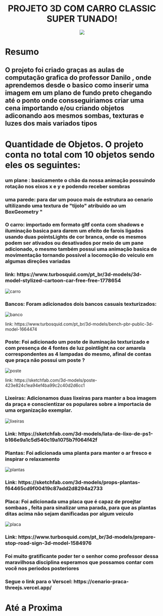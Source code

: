<h1 align = "center"> PROJETO 3D COM CARRO CLASSIC SUPER TUNADO! </H1>
<p align="center">
<img src="http://img.shields.io/static/v1?label=STATUS&message=CONCLUIDO&color=GREEN&style=for-the-badge"/>
</p>

<h1> Resumo </h1>
<h2> O projeto foi criado graças as aulas de computação grafica do professor Danilo , onde aprendemos desde o basico como inserir uma imagem em um plano de fundo preto chegando até o ponto onde consseguiriamos criar uma cena importando e/ou criando objetos adiconando aos mesmos sombas, texturas e luzes dos mais variados tipos   </h2>

<h1> Quantidade de Objetos. O projeto conta no total com 10 objetos sendo eles os seguintes: </h1>
<h3> um plane : basicamente o chão da nossa animação possuindo rotação nos eixos x e y e podendo receber sombras </h3>

<h3> uma parede: para dar um pouco mais de estrutura ao cenario ultilizando uma textura de "tijolo" atribuido ao um BoxGeometry " </h3> 

<h3> O carro: importado em formato gltf conta com shadows e iluminação basica para darem um efeito de farois ligados usando duas pointsLights de cor branca, onde os mesmos podem ser ativados ou desativados por meio de um pane adicionado, o mesmo também possui uma animação basica de movimentação tornando possivel a locomoção do veiculo em algumas direções variadas </h3> 
<h3> link: https://www.turbosquid.com/pt_br/3d-models/3d-model-stylized-cartoon-car-free-free-1778654</h3>

![carro](https://github.com/YgorFmedeiros/Cenario-praca-threejs/assets/106031298/abebb5f2-3e53-4439-8623-8391ca810943)


<h3> Bancos: Foram adicionados dois bancos casuais texturizados: </h3>


![banco](https://github.com/YgorFmedeiros/Cenario-praca-threejs/assets/106031298/024ab869-31f4-48cd-9b4b-25c44ccf49b8)

<p> link: https://www.turbosquid.com/pt_br/3d-models/bench-pbr-public-3d-model-1664474 </p>

<h3> Poste: Foi adicionado um poste de iluminação texturizado e com presença de 4 fontes de luz pointlight na cor amarela correspondentes as 4 lampadas do mesmo, afinal de contas que praça não possui um poste ? </h3>

![poste](https://github.com/YgorFmedeiros/Cenario-praca-threejs/assets/106031298/cda7b30f-4c25-4fc4-9a36-6391594eb4ce)

<p> link: https://sketchfab.com/3d-models/poste-423e824c1ea94ef4ba99c2c40d2d6cc1</p>


<h3> Lixeiras: Adicionamos duas lixeiras para manter a boa imagem da praça e conscientizar os populares sobre a importacia de uma organização exemplar. </h2>

![lixeiras](https://github.com/YgorFmedeiros/Cenario-praca-threejs/assets/106031298/5affe480-b5ec-466a-a903-68963430e68a)

<h3> Link: https://sketchfab.com/3d-models/lata-de-lixo-de-ps1-b166e9a1c5d540c19a1075b7f064f42f </h3> 

<h3> Plantas: Foi adicionada uma planta para manter o ar fresco e inspirar o relaxamento </h3>

![plantas](https://github.com/YgorFmedeiros/Cenario-praca-threejs/assets/106031298/e99ced43-9167-483e-b4b3-902eb992ffcd)

<h3> Link: https://sketchfab.com/3d-models/props-plantas-f64465cd9f00419c87add2d8294a2733 </h3> 

<h3> Placa: Foi adicionada uma placa que é capaz de proejtar sombaas , feita para sinalizar uma parada, para que as plantas ditas acima não sejam danificadas por algum veiculo  </h3>

![placa](https://github.com/YgorFmedeiros/Cenario-praca-threejs/assets/106031298/b69ede5e-1db8-42a1-b261-b1c0de1ddec3)

<h3> Link: https://www.turbosquid.com/pt_br/3d-models/prepare-stop-road-sign-3d-model-1584976 </h3>

<h3> Foi muito gratificante poder ter o senhor como professor dessa maravilhosa disciplina esperamos que possamos contar com você nos periodos posteriores </h3>

<h3> Segue o link para o Verscel: https://cenario-praca-threejs.vercel.app/ </h3>

<h1>  Até a Proxima</h1>



